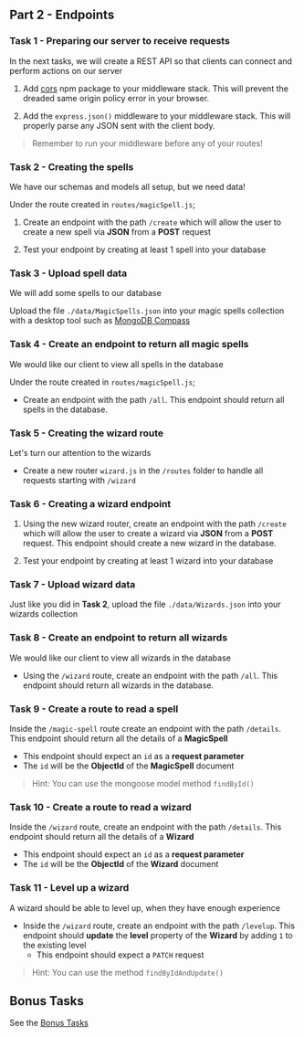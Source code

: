 ## Part 2 - Endpoints

### Task 1 - Preparing our server to receive requests

In the next tasks, we will create a REST API so that clients can connect and perform actions on our server

1. Add [cors](https://www.npmjs.com/package/cors) npm package to your middleware stack. This will prevent the dreaded same origin policy error in your browser.

2. Add the `express.json()` middleware to your middleware stack. This will properly parse any JSON sent with the client body.

> Remember to run your middleware before any of your routes!

### Task 2 - Creating the spells

We have our schemas and models all setup, but we need data!

Under the route created in `routes/magicSpell.js`;

1. Create an endpoint with the path `/create` which will allow the user to create a new spell via **JSON** from a **POST** request

2. Test your endpoint by creating at least 1 spell into your database

### Task 3 - Upload spell data

We will add some spells to our database

Upload the file `./data/MagicSpells.json` into your magic spells collection with a desktop tool such as [MongoDB Compass](https://www.mongodb.com/products/compass)

### Task 4 - Create an endpoint to return all magic spells

We would like our client to view all spells in the database

Under the route created in `routes/magicSpell.js`;

- Create an endpoint with the path `/all`. This endpoint should return all spells in the database.

### Task 5 - Creating the wizard route

Let's turn our attention to the wizards

- Create a new router `wizard.js` in the `/routes` folder to handle all requests starting with `/wizard`

### Task 6 - Creating a wizard endpoint

1. Using the new wizard router, create an endpoint with the path `/create` which will allow the user to create a wizard via **JSON** from a **POST** request. This endpoint should create a new wizard in the database.

2. Test your endpoint by creating at least 1 wizard into your database

### Task 7 - Upload wizard data

Just like you did in **Task 2**, upload the file `./data/Wizards.json` into your wizards collection

### Task 8 - Create an endpoint to return all wizards

We would like our client to view all wizards in the database

- Using the `/wizard` route, create an endpoint with the path `/all`. This endpoint should return all wizards in the database.

### Task 9 - Create a route to read a spell

Inside the `/magic-spell` route create an endpoint with the path `/details`. This endpoint should return all the details of a **MagicSpell**
   - This endpoint should expect an `id` as a **request parameter**
   - The `id` will be the **ObjectId** of the **MagicSpell** document

> Hint: You can use the mongoose model method `findById()`

### Task 10 - Create a route to read a wizard

Inside the `/wizard` route, create an endpoint with the path `/details`. This endpoint should return all the details of a **Wizard**
   - This endpoint should expect an `id` as a **request parameter**
   - The `id` will be the **ObjectId** of the **Wizard** document

### Task 11 - Level up a wizard

A wizard should be able to level up, when they have enough experience

- Inside the `/wizard` route, create an endpoint with the path `/levelup`. This endpoint should **update** the **level** property of the **Wizard** by adding `1` to the existing level
  - This endpoint should expect a `PATCH` request

> Hint: You can use the method `findByIdAndUpdate()`

## Bonus Tasks

See the [Bonus Tasks](./PART_2_BONUS.md)
